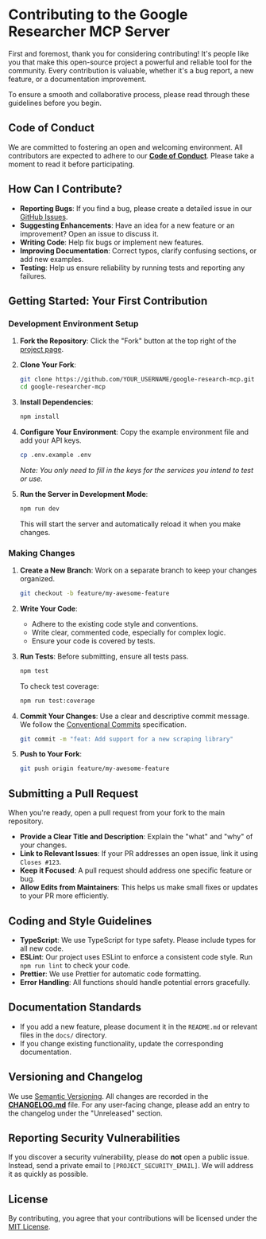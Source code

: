 # Contributing to the Google Researcher MCP Server

First and foremost, thank you for considering contributing! It's people like you that make this open-source project a powerful and reliable tool for the community. Every contribution is valuable, whether it's a bug report, a new feature, or a documentation improvement.

To ensure a smooth and collaborative process, please read through these guidelines before you begin.

## Code of Conduct

We are committed to fostering an open and welcoming environment. All contributors are expected to adhere to our [**Code of Conduct**](./CODE_OF_CONDUCT.md). Please take a moment to read it before participating.

## How Can I Contribute?

- **Reporting Bugs**: If you find a bug, please create a detailed issue in our [GitHub Issues](https://github.com/zoharbabin/google-research-mcp/issues).
- **Suggesting Enhancements**: Have an idea for a new feature or an improvement? Open an issue to discuss it.
- **Writing Code**: Help fix bugs or implement new features.
- **Improving Documentation**: Correct typos, clarify confusing sections, or add new examples.
- **Testing**: Help us ensure reliability by running tests and reporting any failures.

## Getting Started: Your First Contribution

### Development Environment Setup

1.  **Fork the Repository**:
    Click the "Fork" button at the top right of the [project page](https://github.com/zoharbabin/google-research-mcp).

2.  **Clone Your Fork**:
    ```bash
    git clone https://github.com/YOUR_USERNAME/google-research-mcp.git
    cd google-researcher-mcp
    ```

3.  **Install Dependencies**:
    ```bash
    npm install
    ```

4.  **Configure Your Environment**:
    Copy the example environment file and add your API keys.
    ```bash
    cp .env.example .env
    ```
    *Note: You only need to fill in the keys for the services you intend to test or use.*

5.  **Run the Server in Development Mode**:
    ```bash
    npm run dev
    ```
    This will start the server and automatically reload it when you make changes.

### Making Changes

1.  **Create a New Branch**:
    Work on a separate branch to keep your changes organized.
    ```bash
    git checkout -b feature/my-awesome-feature
    ```

2.  **Write Your Code**:
    - Adhere to the existing code style and conventions.
    - Write clear, commented code, especially for complex logic.
    - Ensure your code is covered by tests.

3.  **Run Tests**:
    Before submitting, ensure all tests pass.
    ```bash
    npm test
    ```
    To check test coverage:
    ```bash
    npm run test:coverage
    ```

4.  **Commit Your Changes**:
    Use a clear and descriptive commit message. We follow the [Conventional Commits](https://www.conventionalcommits.org/) specification.
    ```bash
    git commit -m "feat: Add support for a new scraping library"
    ```

5.  **Push to Your Fork**:
    ```bash
    git push origin feature/my-awesome-feature
    ```

## Submitting a Pull Request

When you're ready, open a pull request from your fork to the main repository.

- **Provide a Clear Title and Description**: Explain the "what" and "why" of your changes.
- **Link to Relevant Issues**: If your PR addresses an open issue, link it using `Closes #123`.
- **Keep it Focused**: A pull request should address one specific feature or bug.
- **Allow Edits from Maintainers**: This helps us make small fixes or updates to your PR more efficiently.

## Coding and Style Guidelines

- **TypeScript**: We use TypeScript for type safety. Please include types for all new code.
- **ESLint**: Our project uses ESLint to enforce a consistent code style. Run `npm run lint` to check your code.
- **Prettier**: We use Prettier for automatic code formatting.
- **Error Handling**: All functions should handle potential errors gracefully.

## Documentation Standards

- If you add a new feature, please document it in the `README.md` or relevant files in the `docs/` directory.
- If you change existing functionality, update the corresponding documentation.

## Versioning and Changelog

We use [Semantic Versioning](http.semver.org). All changes are recorded in the [**CHANGELOG.md**](./CHANGELOG.md) file. For any user-facing change, please add an entry to the changelog under the "Unreleased" section.

## Reporting Security Vulnerabilities

If you discover a security vulnerability, please do **not** open a public issue. Instead, send a private email to `[PROJECT_SECURITY_EMAIL]`. We will address it as quickly as possible.

## License

By contributing, you agree that your contributions will be licensed under the [MIT License](../LICENSE).